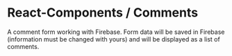 # React-Components / Comments
A comment form working with Firebase. Form data will be saved in Firebase (information must be changed with yours) and will be displayed as a list of comments.
